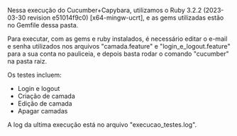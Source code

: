 Nessa execução do Cucumber+Capybara, utilizamos o Ruby 3.2.2 (2023-03-30 revision e51014f9c0) [x64-mingw-ucrt], e as gems utilizadas estão no Gemfile dessa pasta.

Para executar, com as gems e ruby instalados, é necessário editar o e-mail e senha utilizados nos arquivos "camada.feature" e "login_e_logout.feature" para a sua conta no pauliceia, e depois basta rodar o comando "cucumber" na pasta raiz.

Os testes incluem:
- Login e logout
- Criação de camada
- Edição de camada
- Apagar camadas

A log da ultima execução está no arquivo "execucao_testes.log".